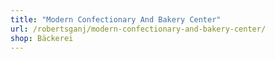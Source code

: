 ```yaml
---
title: "Modern Confectionary And Bakery Center"
url: /robertsganj/modern-confectionary-and-bakery-center/
shop: Bäckerei
---
```

